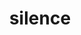 ---
layout: basic
images: silence.png
thumbnail: silence.png
title: silence
classes: big-col-1 big-img-col-1
---